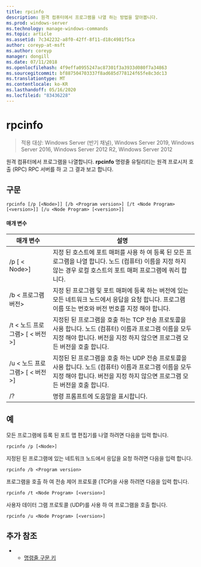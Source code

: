 ```yaml
---
title: rpcinfo
description: 원격 컴퓨터에서 프로그램을 나열 하는 방법을 알아봅니다.
ms.prod: windows-server
ms.technology: manage-windows-commands
ms.topic: article
ms.assetid: 7c342232-a8f0-42ff-8f11-d18c4981f5ca
author: coreyp-at-msft
ms.author: coreyp
manager: dongill
ms.date: 07/11/2018
ms.openlocfilehash: 4f9effa0955247ac87301f3a3933d080f7a34863
ms.sourcegitcommit: bf887504703337f8ad685d778124f65fe8c3dc13
ms.translationtype: MT
ms.contentlocale: ko-KR
ms.lasthandoff: 05/16/2020
ms.locfileid: "83436228"
---
```

# <a name="rpcinfo"></a>rpcinfo

> 적용 대상: Windows Server (반기 채널), Windows Server 2019, Windows Server 2016, Windows Server 2012 R2, Windows Server 2012

원격 컴퓨터에서 프로그램을 나열합니다. **rpcinfo** 명령줄 유틸리티는 원격 프로시저 호출 (RPC) RPC 서버를 하 고 그 결과 보고 합니다.

## <a name="syntax"></a>구문
```
rpcinfo [/p [<Node>]] [/b <Program version>] [/t <Node Program> [<version>]] [/u <Node Program> [<version>]]
```

#### <a name="parameters"></a>매개 변수
|매개 변수|설명|
|-------|--------|
|/p [ \< Node>]|지정 된 호스트에 포트 매퍼를 사용 하 여 등록 된 모든 프로그램을 나열 합니다. 노드 (컴퓨터) 이름을 지정 하지 않는 경우 로컬 호스트의 포트 매퍼 프로그램에 쿼리 합니다.|
|/b \< 프로그램 버전>|지정 된 프로그램 및 포트 매퍼에 등록 하는 버전에 있는 모든 네트워크 노드에서 응답을 요청 합니다. 프로그램 이름 또는 번호와 버전 번호를 지정 해야 합니다.|
|/t \< 노드 프로그램> [ \< 버전>]|지정된 된 프로그램을 호출 하는 TCP 전송 프로토콜을 사용 합니다. 노드 (컴퓨터) 이름과 프로그램 이름을 모두 지정 해야 합니다. 버전을 지정 하지 않으면 프로그램 모든 버전을 호출 합니다.|
|/u \< 노드 프로그램> [ \< 버전>]|지정된 된 프로그램을 호출 하는 UDP 전송 프로토콜을 사용 합니다. 노드 (컴퓨터) 이름과 프로그램 이름을 모두 지정 해야 합니다. 버전을 지정 하지 않으면 프로그램 모든 버전을 호출 합니다.|
|/?|명령 프롬프트에 도움말을 표시합니다.|

## <a name="examples"></a>예
모든 프로그램에 등록 된 포트 맵 편집기를 나열 하려면 다음을 입력 합니다.
```
rpcinfo /p [<Node>]
```
지정된 된 프로그램에 있는 네트워크 노드에서 응답을 요청 하려면 다음을 입력 합니다.
```
rpcinfo /b <Program version>
```
프로그램을 호출 하 여 전송 제어 프로토콜 (TCP)을 사용 하려면 다음을 입력 합니다.
```
rpcinfo /t <Node Program> [<version>]
```
사용자 데이터 그램 프로토콜 (UDP)를 사용 하 여 프로그램을 호출 합니다.
```
rpcinfo /u <Node Program> [<version>]
```

## <a name="additional-references"></a>추가 참조
-   - [명령줄 구문 키](command-line-syntax-key.md)
